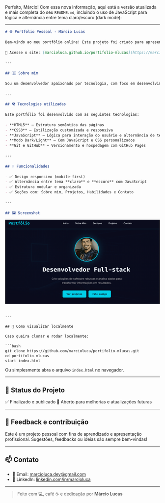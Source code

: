 Perfeito, Márcio! Com essa nova informação, aqui está a versão atualizada e mais completa do seu `README.md`, incluindo o uso de JavaScript para lógica e alternância entre tema claro/escuro (dark mode):

---

```markdown
# 🌐 Portfólio Pessoal - Márcio Lucas

Bem-vindo ao meu portfólio online! Este projeto foi criado para apresentar meus principais trabalhos, habilidades técnicas e minha trajetória como desenvolvedor Full-Stack. O portfólio é responsivo, moderno e conta com **tema claro/escuro (dark mode)** para melhor experiência do usuário.

🔗 Acesse o site: [marcioluca.github.io/portifolio-mlucas](https://marcioluca.github.io/portifolio-mlucas)

---

## 👨‍💻 Sobre mim

Sou um desenvolvedor apaixonado por tecnologia, com foco em desenvolvimento **Back-End com Java** e interesse constante por novas ferramentas e boas práticas. Atualmente curso **Análise e Desenvolvimento de Sistemas** e desenvolvo projetos próprios para praticar e me manter atualizado.

---

## 🛠️ Tecnologias utilizadas

Este portfólio foi desenvolvido com as seguintes tecnologias:

- **HTML5** – Estrutura semântica das páginas
- **CSS3** – Estilização customizada e responsiva
- **JavaScript** – Lógica para interação do usuário e alternância de tema
- **Modo Dark/Light** – Com JavaScript e CSS personalizados
- **Git e GitHub** – Versionamento e hospedagem com GitHub Pages

---

## 💡 Funcionalidades

- ✅ Design responsivo (mobile-first)
- ✅ Alternância entre tema **claro** e **escuro** com JavaScript
- ✅ Estrutura modular e organizada
- ✅ Seções com: Sobre mim, Projetos, Habilidades e Contato

---

## 🖼️ Screenshot


```

![Screenshot do Portfólio](./assets/Screenshot.png)

````

---

## 📂 Como visualizar localmente

Caso queira clonar e rodar localmente:

```bash
git clone https://github.com/marcioluca/portifolio-mlucas.git
cd portifolio-mlucas
start index.html
````

Ou simplesmente abra o arquivo `index.html` no navegador.

---

## 📌 Status do Projeto

✅ Finalizado e publicado
🚀 Aberto para melhorias e atualizações futuras

---

## 🤝 Feedback e contribuição

Este é um projeto pessoal com fins de aprendizado e apresentação profissional. Sugestões, feedbacks ou ideias são sempre bem-vindas!

---

## 📫 Contato

* 📧 Email: [marcioluca.dev@gmail.com](mailto:marcioluca.dev@gmail.com)
* 💼 LinkedIn: [linkedin.com/in/marcioluca](https://www.linkedin.com/in/marcioluca)

---

> Feito com 💻, café ☕ e dedicação por **Márcio Lucas**

```
